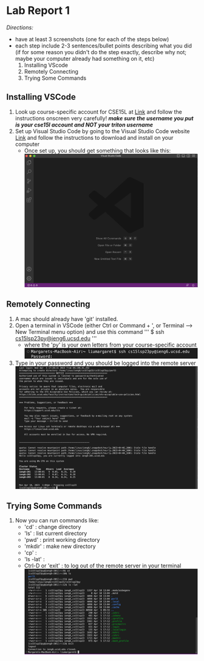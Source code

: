 # Lab Report 1
*Directions:*
* have at least 3 screenshots (one for each of the steps below)
* each step include 2-3 sentences/bullet points describing what you did (if for some reason you didn't do the step exactly, describe why not; maybe your computer already had something on it, etc)
    1) Installing VScode
    2) Remotely Connecting
    3) Trying Some Commands

## Installing VSCode
1. Look up course-specific account for CSE15L at [Link](https://sdacs.ucsd.edu/~icc/index.php) and follow the instructions onscreen very carefully! ***make sure the username you put is your cse15l account and NOT your triton username***
2. Set up Visual Studio Code by going to the Visual Studio Code website [Link](https://code.visualstudio.com/) and follow the instructions to download and install on your computer
    - Once set up, you should get something that looks like this:
![Image](VSCodeSS.png)

## Remotely Connecting
1. A mac should already have 'git' installed.
2. Open a terminal in VSCode (either Ctrl or Command + ', or Terminal --> New Terminal menu option) and use this command
    '''
    $ ssh cs15lsp23py@ieng6.ucsd.edu
    '''
    - where the 'py' is your own letters from your course-specific account
![Image](Password.png)
3. Type in your password and you should be logged into the remote server
![Image](RemoteServer.png)

## Trying Some Commands
1. Now you can run commands like:
    - 'cd' : change directory
    - 'ls' : list current directory
    - 'pwd' : print working directory
    - 'mkdir' : make new directory
    - 'cp' : 
    - 'ls -lat' : 
    - Ctrl-D or 'exit' : to log out of the remote server in your terminal
![Image](Commands.png)

